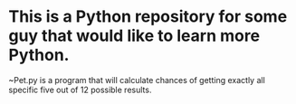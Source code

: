 # This is a Python repository for some guy that would like to learn more Python.

  ~Pet.py is a program that will calculate chances of getting exactly all specific five out of 12 possible results.
